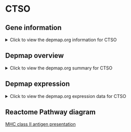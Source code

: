 <h1>CTSO</h1>

<h2>Gene information</h2>
<details>
  <summary>Click to view the depmap.org information for CTSO</summary>
  <iframe src="https://depmap.org/portal/gene/CTSO?tab=about" style="border:none;width:100%;height:800px"></iframe>
</details>

<h2>Depmap overview</h2>
<details>
  <summary>Click to view the depmap.org summary for CTSO</summary>
  <iframe src="https://depmap.org/portal/gene/CTSO?tab=overview" style="border:none;width:100%;height:800px"></iframe>
</details>

<h2>Depmap expression</h2>
<details>
  <summary>Click to view the depmap.org expression data for CTSO</summary>
  <iframe src="https://depmap.org/portal/gene/CTSO?tab=characterization" style="border:none;width:100%;height:800px"></iframe>
</details>



<h2>Reactome Pathway diagram</h2>
<a href="https://reactome.org/PathwayBrowser/#/R-HSA-2132295" target="_BLANK">MHC class II antigen presentation</a>



